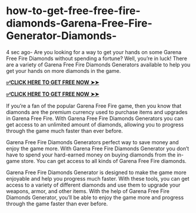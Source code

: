 # how-to-get-free-free-fire-diamonds-Garena-Free-Fire-Generator-Diamonds-
4 sec ago- Are you looking for a way to get your hands on some Garena Free Fire Diamonds without spending a fortune? Well, you’re in luck! There are a variety of Garena Free Fire Diamonds Generators available to help you get your hands on more diamonds in the game.

**[✅CLICK HERE TO GET FREE NOW ➤➤](https://rob.offerjunkis.com/free-faire/)**

**[✅CLICK HERE TO GET FREE NOW ➤➤](https://rob.offerjunkis.com/free-faire/)**

If you’re a fan of the popular Garena Free Fire game, then you know that diamonds are the premium currency used to purchase items and upgrades in Garena Free Fire. With Garena Free Fire Diamonds Generators you can get access to an unlimited amount of diamonds, allowing you to progress through the game much faster than ever before.

Garena Free Fire Diamonds Generators perfect way to save money and enjoy the game more. With Garena Free Fire Diamonds Generator you don’t have to spend your hard-earned money on buying diamonds from the in-game store. You can get access to all kinds of Garena Free Fire diamonds.

Garena Free Fire Diamonds Generator is designed to make the game more enjoyable and help you progress much faster. With these tools, you can get access to a variety of different diamonds and use them to upgrade your weapons, armor, and other items. With the help of Garena Free Fire Diamonds Generator, you’ll be able to enjoy the game more and progress through the game faster than ever before.
